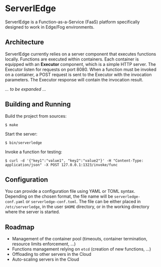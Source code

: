 # ServerlEdge #

ServerlEdge is a Function-as-a-Service (FaaS) platform specifically designed to
work in Edge/Fog environments.

## Architecture

ServerlEdge currently relies on a server component that executes functions 
locally. Functions are executed within containers. Each container is equipped
with an **Executor** component, which is a simple HTTP server. The Executor
listen for requests on port 8080. When a function must be invoked on a
container, a POST request is sent to the Executor with the invocation
parameters. The Executor response will contain the invocation result.

*... to be expanded ...*

## Building and Running

Build the project from sources:

	$ make

Start the server:

	$ bin/serverledge

Invoke a function for testing:

	$ curl -d '{"key1":"value1", "key2":"value2"}' -H "Content-Type: application/json" -X POST 127.0.0.1:1323/invoke/func

## Configuration

You can provide a configuration file using YAML or TOML syntax. Depending on the
chosen format, the file name will be `serverledge-conf.yaml` or
`serverledge-conf.toml`. The file can be either placed in `/etc/serverledge`,
in the user `$HOME` directory, or in the working directory where the server is
started.

## Roadmap

 - Management of the container pool (timeouts, container termination, resource
   limits enforcement, ...)
 - Functions management relying on `etcd` (creation of new functions, ...)
 - Offloading to other servers in the Cloud
 - Auto-scaling servers in the Cloud
